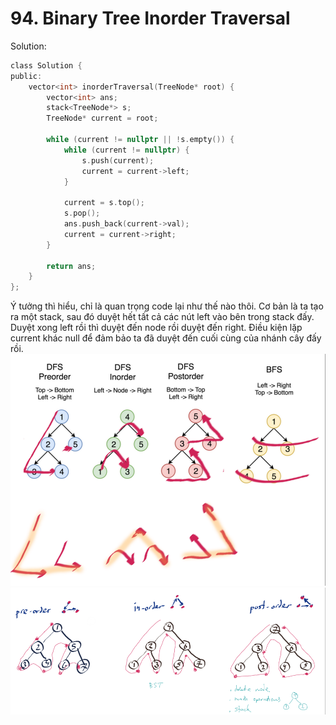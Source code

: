 # 94. Binary Tree Inorder Traversal
Solution:

```C
class Solution {
public:
    vector<int> inorderTraversal(TreeNode* root) {
        vector<int> ans;
        stack<TreeNode*> s;
        TreeNode* current = root;

        while (current != nullptr || !s.empty()) {
            while (current != nullptr) {
                s.push(current);
                current = current->left;
            }

            current = s.top();
            s.pop();
            ans.push_back(current->val);
            current = current->right;
        }

        return ans;
    }
};
```

Ý tưởng thì hiểu, chỉ là quan trọng code lại như thế nào thôi.
Cơ bản là ta tạo ra một stack, sau đó duyệt hết tất cả các nút left vào bên trong stack đấy. Duyệt xong left rồi thì duyệt đến node rồi duyệt đến right.
Điều kiện lặp current khác null để đảm bảo ta đã duyệt đến cuối cùng của nhánh cây đấy rồi.
![Alt text](image.png)
![Alt text](image-1.png)